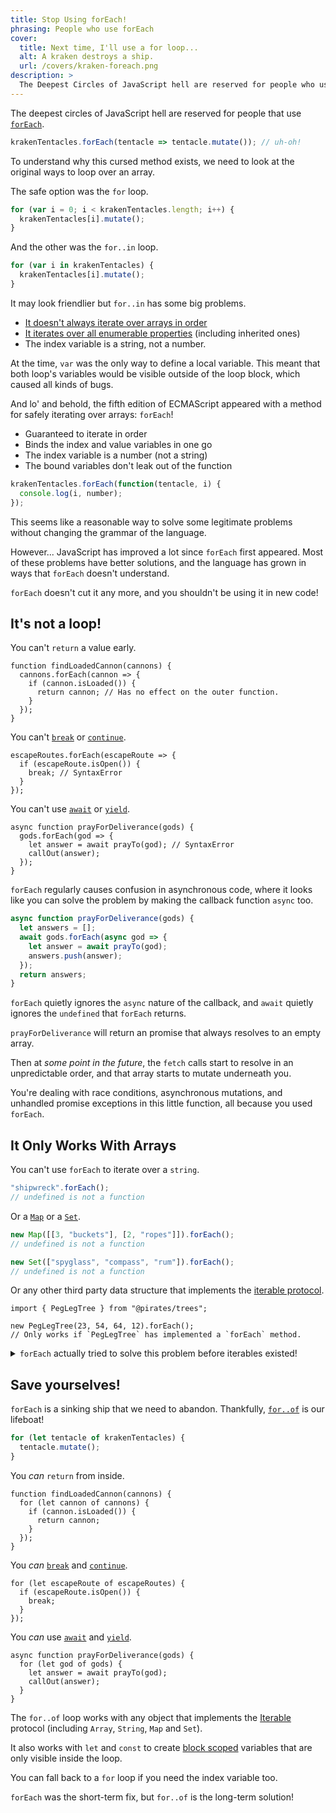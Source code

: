 ```yaml
---
title: Stop Using forEach!
phrasing: People who use forEach
cover:
  title: Next time, I'll use a for loop...
  alt: A kraken destroys a ship.
  url: /covers/kraken-foreach.png
description: >
  The Deepest Circles of JavaScript hell are reserved for people who use forEach.
---
```


The deepest circles of JavaScript hell are reserved for people that use [`forEach`](https://developer.mozilla.org/en-US/docs/Web/JavaScript/Reference/Global_Objects/Array/forEach).


```js
krakenTentacles.forEach(tentacle => tentacle.mutate()); // uh-oh!
```

To understand why this cursed method exists, we need to look at the original ways to loop over an array.

The safe option was the `for` loop.

```js
for (var i = 0; i < krakenTentacles.length; i++) {
  krakenTentacles[i].mutate();
}
```

And the other was the `for..in` loop.

```js
for (var i in krakenTentacles) {
  krakenTentacles[i].mutate();
}
```

It may look friendlier but `for..in` has some big problems.

- [It doesn't always iterate over arrays in order](https://developer.mozilla.org/en-US/docs/Web/JavaScript/Reference/Statements/for...in#array_iteration_and_for...in)
- [It iterates over all enumerable properties](https://developer.mozilla.org/en-US/docs/Web/JavaScript/Reference/Statements/for...in#iterating_over_own_properties_only) (including inherited ones)
- The index variable is a string, not a number.

At the time, `var` was the only way to define a local variable. This meant that both loop's variables would be visible outside of the loop block, which caused all kinds of bugs.

And lo' and behold, the fifth edition of ECMAScript appeared with a method for safely iterating over arrays: `forEach`!

- Guaranteed to iterate in order
- Binds the index and value variables in one go
- The index variable is a number (not a string)
- The bound variables don't leak out of the function

```js
krakenTentacles.forEach(function(tentacle, i) {
  console.log(i, number);
});
```

This seems like a reasonable way to solve some legitimate problems without changing the grammar of the language.

However... JavaScript has improved a lot since `forEach` first appeared. Most of these problems have better solutions, and the language has grown in ways that `forEach` doesn't understand.

`forEach` doesn't cut it any more, and you shouldn't be using it in new code!

## It's not a loop!
You can't `return` a value early.

```js/3
function findLoadedCannon(cannons) {
  cannons.forEach(cannon => {
    if (cannon.isLoaded()) {
      return cannon; // Has no effect on the outer function.
    }
  });
}
```

You can't [`break`][break] or [`continue`][continue].

```js/2
escapeRoutes.forEach(escapeRoute => {
  if (escapeRoute.isOpen()) {
    break; // SyntaxError
  }
});
```

You can't use [`await`][await] or [`yield`][yield].

```js/2
async function prayForDeliverance(gods) {
  gods.forEach(god => {
    let answer = await prayTo(god); // SyntaxError
    callOut(answer);
  });
}
```

`forEach` regularly causes confusion in asynchronous code, where it looks like you can solve the problem by making the callback function `async` too.

```js
async function prayForDeliverance(gods) {
  let answers = [];
  await gods.forEach(async god => {
    let answer = await prayTo(god);
    answers.push(answer);
  });
  return answers;
}
```

`forEach` quietly ignores the `async` nature of the callback, and `await` quietly ignores the `undefined` that `forEach` returns.

`prayForDeliverance` will return an promise that always resolves to an empty array.

Then at _some point in the future_, the `fetch` calls start to resolve in an unpredictable order, and that array starts to mutate underneath you.

You're dealing with race conditions, asynchronous mutations, and unhandled promise exceptions in this little function, all because you used `forEach`.

## It Only Works With Arrays
You can't use `forEach` to iterate over a `string`.

```js
"shipwreck".forEach();
// undefined is not a function
```

Or a [`Map`][map] or a [`Set`][set].

```js
new Map([[3, "buckets"], [2, "ropes"]]).forEach();
// undefined is not a function

new Set(["spyglass", "compass", "rum"]).forEach();
// undefined is not a function
```

Or any other third party data structure that implements the [iterable protocol][iterable].

```js/4
import { PegLegTree } from "@pirates/trees";

new PegLegTree(23, 54, 64, 12).forEach();
// Only works if `PegLegTree` has implemented a `forEach` method.
```

<details>
  <summary>
  <code>forEach</code> actually tried to solve this problem before iterables existed!
  </summary>

When `forEach` appeared, arrays were not the only thing people needed iterate over. The language designers knew this, and they included the following note [in the specification](https://www.ecma-international.org/wp-content/uploads/ECMA-262_5th_edition_december_2009.pdf):

> _The `forEach` function is intentionally generic; it does not require that its __this__ value be an Array object._
>
> _Therefore it can be transferred to other kinds of objects for use as a method. Whether the `forEach` function can be applied successfully to a host object is implementation-dependent._

Here's an example of "transferring" `forEach` to a string.

```js
Array.prototype.forEach.call("shipwreck", char => {
  console.log(char);
});
```

It works (in an implementation-dependent sense), but it's not pleasant. It's not obvious why the prototypal inheritance model is leaking out into the code.

Behind the scenes it is checking for a numeric `length` property, then attempting to iterate over the indexes.

This means that you get some interesting behaviours when you call `forEach` on an object that's pretending to be an array.

```js
// Don't run this unless you want to crash your browser
Array.prototype.forEach.call({ length: Infinity }, console.log);
```

</details>

## Save yourselves!

`forEach` is a sinking ship that we need to abandon. Thankfully, [`for..of`][for-of] is our lifeboat!

```js
for (let tentacle of krakenTentacles) {
  tentacle.mutate();
}
```

You _can_ `return` from inside.

```js/3
function findLoadedCannon(cannons) {
  for (let cannon of cannons) {
    if (cannon.isLoaded()) {
      return cannon;
    }
  });
}
```

You _can_ [`break`][break] and [`continue`][continue].

```js/2
for (let escapeRoute of escapeRoutes) {
  if (escapeRoute.isOpen()) {
    break;
  }
});
```

You _can_ use [`await`][await] and [`yield`][yield].

```js/2
async function prayForDeliverance(gods) {
  for (let god of gods) {
    let answer = await prayTo(god);
    callOut(answer);
  }
}
```

The `for..of` loop works with any object that implements the [Iterable][iterable] protocol (including `Array`, `String`, `Map` and `Set`).

It also works with `let` and `const` to create [block scoped][block scoping] variables that are only visible inside the loop.

You can fall back to a `for` loop if you need the index variable too.

`forEach` was the short-term fix, but `for..of` is the long-term solution!

[array-methods]: https://developer.mozilla.org/en-US/docs/Web/JavaScript/Reference/Global_Objects/Array
[reflection]: https://en.wikipedia.org/wiki/Reflective_programming
[break]: https://developer.mozilla.org/en-US/docs/Web/JavaScript/Reference/Statements/break
[continue]: https://developer.mozilla.org/en-US/docs/Web/JavaScript/Reference/Statements/continue
[await]: https://developer.mozilla.org/en-US/docs/Web/JavaScript/Reference/Operators/await
[yield]: https://developer.mozilla.org/en-US/docs/Web/JavaScript/Reference/Operators/yield
[for-of]: https://developer.mozilla.org/en-US/docs/Web/JavaScript/Reference/Statements/for...of
[iterable]: https://developer.mozilla.org/en-US/docs/Web/JavaScript/Reference/Iteration_protocols
[map]: https://developer.mozilla.org/en-US/docs/Web/JavaScript/Reference/Global_Objects/Map
[set]: https://developer.mozilla.org/en-US/docs/Web/JavaScript/Reference/Global_Objects/Set
[nodelist]: https://developer.mozilla.org/en-US/docs/Web/API/NodeList
[typed-arrays]: https://developer.mozilla.org/en-US/docs/Web/JavaScript/Typed_arrays
[block scoping]: https://developer.mozilla.org/en-US/docs/Web/JavaScript/Reference/Statements/let#scoping_rules